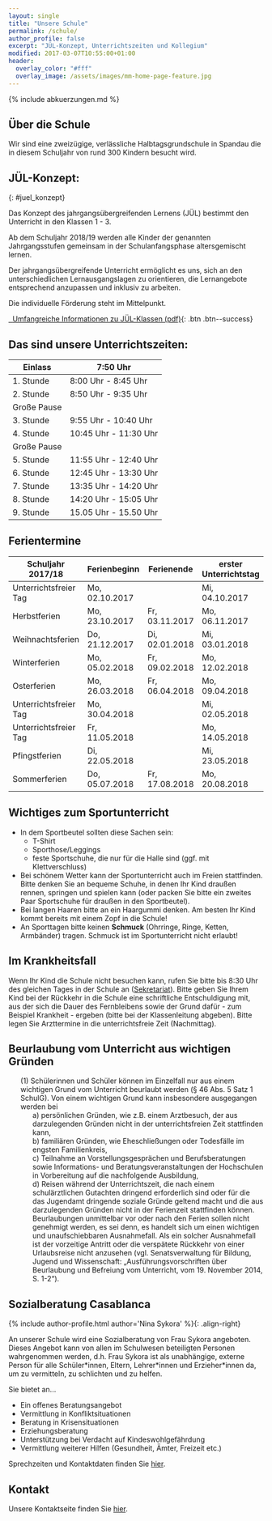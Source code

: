 ```yaml
---
layout: single
title: "Unsere Schule"
permalink: /schule/
author_profile: false
excerpt: "JÜL-Konzept, Unterrichtszeiten und Kollegium"
modified: 2017-03-07T10:55:00+01:00
header:
  overlay_color: "#fff"
  overlay_image: /assets/images/mm-home-page-feature.jpg
---
```


{% include abkuerzungen.md %}

## Über die Schule

Wir sind eine zweizügige, verlässliche Halbtagsgrundschule in Spandau die in
diesem Schuljahr von rund 300 Kindern besucht wird.

## JÜL-Konzept:
{: #juel_konzept}

Das Konzept des jahrgangsübergreifenden Lernens (JÜL) bestimmt den Unterricht in
den Klassen 1 - 3.

Ab dem Schuljahr 2018/19 werden alle Kinder der genannten Jahrgangsstufen
gemeinsam in der Schulanfangsphase altersgemischt lernen.

Der jahrgangsübergreifende Unterricht ermöglicht es uns, sich an den
unterschiedlichen Lernausgangslagen zu orientieren, die Lernangebote
entsprechend anzupassen und inklusiv zu arbeiten.

Die individuelle Förderung steht im Mittelpunkt.

[<i class="fa fa-download">&nbsp;&nbsp;</i>Umfangreiche Informationen zu JÜL-Klassen (pdf)](https://www.berlin.de/sen/bildung/schule/bildungswege/grundschule/mdb-sen-bildung-bildungswege-grundschule-flexible_schulanfangsphase.pdf){: .btn .btn--success}

## Das sind unsere Unterrichtszeiten:

|Einlass | 7:50 Uhr |
| ---|----|
|1. Stunde | 8:00 Uhr - 8:45 Uhr |
|2. Stunde | 8:50 Uhr - 9:35 Uhr |
|Große Pause | |
|3. Stunde | 9:55 Uhr - 10:40 Uhr |
|4. Stunde | 10:45 Uhr - 11:30 Uhr |
|Große Pause | |
|5. Stunde | 11:55 Uhr - 12:40 Uhr |
|6. Stunde | 12:45 Uhr - 13:30 Uhr |
|7. Stunde | 13:35 Uhr - 14:20 Uhr |
|8. Stunde | 14:20 Uhr - 15:05 Uhr |
|9. Stunde | 15.05 Uhr - 15.50 Uhr |

## Ferientermine

<table>
  <thead>
    <tr>
      <th>Schuljahr 2017/18</th>
      <th>Ferienbeginn</th>
      <th>Ferienende</th>
      <th>erster Unterrichtstag</th>
    </tr>
  </thead>
  <tbody>
    <tr>
      <td>Unterrichtsfreier Tag</td>
      <td>Mo, 02.10.2017</td>
      <td>&nbsp;</td>
      <td>Mi, 04.10.2017</td>
    </tr>
    <tr>
      <td>Herbstferien</td>
      <td>Mo, 23.10.2017</td>
      <td>Fr, 03.11.2017</td>
      <td>Mo, 06.11.2017&nbsp;</td>
    </tr>
    <tr>
      <td>Weihnachtsferien</td>
      <td>Do, 21.12.2017</td>
      <td>Di, 02.01.2018</td>
      <td>Mi, 03.01.2018</td>
    </tr>
    <tr>
      <td>Winterferien</td>
      <td>Mo, 05.02.2018</td>
      <td>Fr, 09.02.2018</td>
      <td>Mo, 12.02.2018</td>
    </tr>
    <tr>
      <td>Osterferien</td>
      <td>Mo, 26.03.2018</td>
      <td>Fr, 06.04.2018</td>
      <td>Mo, 09.04.2018</td>
    </tr>
    <tr>
      <td>Unterrichtsfreier Tag</td>
      <td>Mo, 30.04.2018</td>
      <td>&nbsp;</td>
      <td>Mi, 02.05.2018</td>
    </tr>
    <tr>
      <td>Unterrichtsfreier Tag</td>
      <td>Fr, 11.05.2018</td>
      <td>&nbsp;</td>
      <td>Mo, 14.05.2018</td>
    </tr>
    <tr>
      <td>Pfingstferien</td>
      <td>Di, 22.05.2018</td>
      <td>&nbsp;</td>
      <td>Mi, 23.05.2018</td>
    </tr>
    <tr>
      <td>Sommerferien</td>
      <td>Do, 05.07.2018</td>
      <td>Fr, 17.08.2018</td>
      <td>Mo, 20.08.2018</td>
    </tr>
  </tbody>
</table>

## Wichtiges zum Sportunterricht

* In dem Sportbeutel sollten diese Sachen sein:
  * T-Shirt
  * Sporthose/Leggings
  * feste Sportschuhe, die nur für die Halle sind (ggf. mit Klettverschluss)
* Bei schönem Wetter kann der Sportunterricht auch im Freien stattfinden. Bitte
  denken Sie an bequeme Schuhe, in denen Ihr Kind draußen rennen, springen und
  spielen kann (oder packen Sie bitte ein zweites Paar Sportschuhe für draußen
  in den Sportbeutel).
* Bei langen Haaren bitte an ein Haargummi denken. Am besten Ihr Kind kommt bereits mit einem Zopf in die Schule!
* An Sporttagen bitte keinen **Schmuck** (Ohrringe, Ringe, Ketten, Armbänder) tragen. Schmuck ist im Sportunterricht nicht erlaubt!

## Im Krankheitsfall

Wenn Ihr Kind die Schule nicht besuchen kann, rufen Sie bitte bis 8:30 Uhr des
gleichen Tages in der Schule an ([Sekretariat](/kontakt/#sekretariat)). Bitte
geben Sie Ihrem Kind bei der Rückkehr in die Schule  eine schriftliche
Entschuldigung mit, aus der sich die Dauer des Fernbleibens sowie der Grund
dafür - zum Beispiel Krankheit - ergeben (bitte bei der Klassenleitung
abgeben).  Bitte legen Sie Arzttermine in die unterrichtsfreie Zeit
(Nachmittag).


## Beurlaubung vom Unterricht aus wichtigen Gründen

<ol style='list-style: none'>
<li>
(1) Schülerinnen und Schüler können im Einzelfall nur aus einem wichtigen Grund
vom Unterricht beurlaubt werden (§ 46 Abs. 5 Satz 1 SchulG). Von einem
wichtigen Grund kann insbesondere ausgegangen werden bei
<ol style='list-style: none'>
<li>a) persönlichen Gründen, wie z.B. einem Arztbesuch, der aus darzulegenden
Gründen nicht in der unterrichtsfreien Zeit stattfinden kann,</li>
<li>b) familiären Gründen, wie Eheschließungen oder Todesfälle im engsten
Familienkreis,</li>
<li>c) Teilnahme an Vorstellungsgesprächen und Berufsberatungen sowie
Informations-  und Beratungsveranstaltungen der Hochschulen in Vorbereitung auf
die nachfolgende Ausbildung,</li>
<li>d) Reisen während der Unterrichtszeit, die nach einem schulärztlichen
Gutachten dringend erforderlich sind oder für die das Jugendamt dringende
soziale Gründe geltend macht und die aus darzulegenden Gründen nicht in der
Ferienzeit stattfinden können. Beurlaubungen unmittelbar vor oder nach den
Ferien sollen nicht genehmigt werden, es sei denn, es handelt sich um einen
wichtigen und unaufschiebbaren Ausnahmefall. Als ein solcher Ausnahmefall ist
der vorzeitige Antritt oder die verspätete Rückkehr von einer Urlaubsreise
nicht anzusehen (vgl. Senatsverwaltung für Bildung, Jugend und Wissenschaft:
„Ausführungsvorschriften über Beurlaubung und Befreiung vom Unterricht, vom 19.
November 2014, S. 1-2“).</li>
</ol>
</li>
</ol>

## Sozialberatung Casablanca

{% include author-profile.html author='Nina Sykora' %}{: .align-right}

An unserer Schule wird eine Sozialberatung von Frau Sykora angeboten. Dieses
Angebot kann von allen im Schulwesen beteiligten Personen wahrgenommen werden,
d.h. Frau Sykora ist als unabhängige, externe Person für alle Schüler\*innen,
Eltern, Lehrer\*innen und Erzieher\*innen da, um zu vermitteln, zu schlichten
und zu helfen.

Sie bietet an...
* Ein offenes Beratungsangebot
* Vermittlung in Konfliktsituationen
* Beratung in Krisensituationen
* Erziehungsberatung
* Unterstützung bei Verdacht auf Kindeswohlgefährdung
* Vermittlung weiterer Hilfen (Gesundheit, Ämter, Freizeit etc.)

Sprechzeiten und Kontaktdaten finden Sie [hier](/kontakt/#sozialberatung).

## Kontakt

Unsere Kontaktseite finden Sie [hier](/kontakt/).
